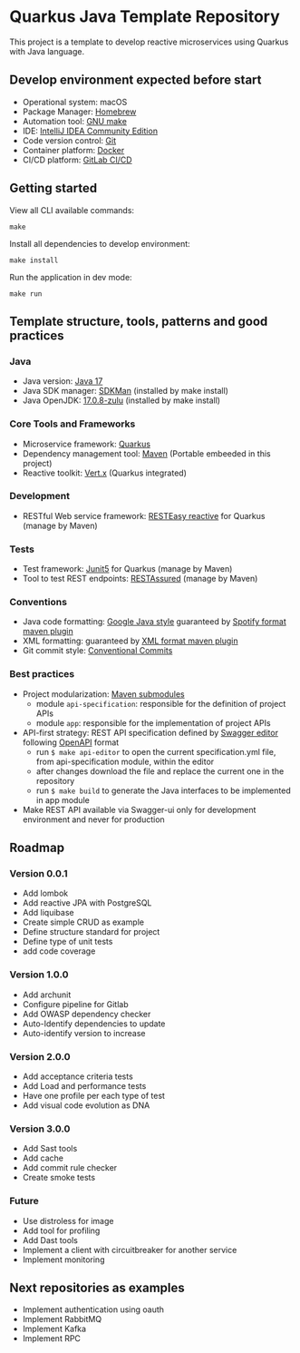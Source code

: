 # Quarkus Java Template Repository

This project is a template to develop reactive microservices using Quarkus with Java language.

## Develop environment expected before start

- Operational system: macOS
- Package Manager: [Homebrew](https://brew.sh/)
- Automation tool: [GNU make](https://www.gnu.org/software/make/manual/make.html) 
- IDE: [IntelliJ IDEA Community Edition](https://www.jetbrains.com/idea/download/?section=mac)
- Code version control: [Git](https://git-scm.com/)
- Container platform: [Docker](https://www.docker.com/)
- CI/CD platform: [GitLab CI/CD](https://docs.gitlab.com/ee/ci/)

## Getting started

View all CLI available commands:
```shell script
make
```

Install all dependencies to develop environment:
```shell script
make install
```

Run the application in dev mode:
```shell script
make run
```

## Template structure, tools, patterns and good practices

### Java 
- Java version: [Java 17](https://jdk.java.net/17/)
- Java SDK manager: [SDKMan](https://sdkman.io/) (installed by make install)
- Java OpenJDK: [17.0.8-zulu](https://www.azul.com/downloads/?package=jdk#zulu) (installed by make install)

### Core Tools and Frameworks
- Microservice framework: [Quarkus](https://quarkus.io/)
- Dependency management tool: [Maven](https://maven.apache.org/) (Portable embeeded in this project)
- Reactive toolkit: [Vert.x](https://vertx.io/) (Quarkus integrated)

### Development
- RESTful Web service framework: [RESTEasy reactive](https://jakarta.ee/specifications/restful-ws/3.1/jakarta-restful-ws-spec-3.1.html) for Quarkus (manage by Maven)

### Tests
- Test framework: [Junit5](https://junit.org/junit5/) for Quarkus (manage by Maven)
- Tool to test REST endpoints: [RESTAssured](https://rest-assured.io/) (manage by Maven)

### Conventions
- Java code formatting: [Google Java style](https://google.github.io/styleguide/javaguide.html) guaranteed by [Spotify format maven plugin](https://github.com/spotify/fmt-maven-plugin)
- XML formatting: guaranteed by [XML format maven plugin](https://acegi.github.io/xml-format-maven-plugin/)
- Git commit style: [Conventional Commits](https://www.conventionalcommits.org/)

### Best practices
- Project modularization: [Maven submodules](https://maven.apache.org/guides/mini/guide-multiple-modules.html)
  - module ``api-specification``: responsible for the definition of project APIs
  - module ``app``: responsible for the implementation of project APIs
- API-first strategy: REST API specification defined by [Swagger editor](https://swagger.io/tools/swagger-editor/) following [OpenAPI](https://www.openapis.org/) format
  - run ``$ make api-editor`` to open the current specification.yml file, from api-specification module, within the editor 
  - after changes download the file and replace the current one in the repository
  - run ``$ make build`` to generate the Java interfaces to be implemented in app module
- Make REST API available via Swagger-ui only for development environment and never for production

## Roadmap

### Version 0.0.1
- Add lombok
- Add reactive JPA with PostgreSQL
- Add liquibase
- Create simple CRUD as example
- Define structure standard for project
- Define type of unit tests
- add code coverage

### Version 1.0.0
- Add archunit
- Configure pipeline for Gitlab
- Add OWASP dependency checker
- Auto-Identify dependencies to update
- Auto-identify version to increase

### Version 2.0.0
- Add acceptance criteria tests
- Add Load and performance tests
- Have one profile per each type of test
- Add visual code evolution as DNA

### Version 3.0.0
- Add Sast tools
- Add cache
- Add commit rule checker
- Create smoke tests

### Future
- Use distroless for image
- Add tool for profiling
- Add Dast tools
- Implement a client with circuitbreaker for another service
- Implement monitoring

## Next repositories as examples
- Implement authentication using oauth
- Implement RabbitMQ
- Implement Kafka
- Implement RPC
